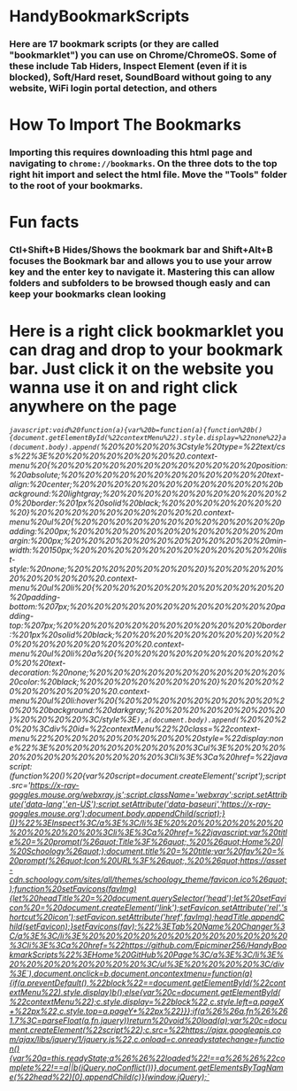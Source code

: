 # HandyBookmarkScripts
### Here are 17 bookmark scripts (or they are called "bookmarklet") you can use on Chrome/ChromeOS. Some of these include Tab Hiders, Inspect Element (even if it is blocked), Soft/Hard reset, SoundBoard without going to any website, WiFi login portal detection, and others

# How To Import The Bookmarks
### Importing this requires downloading this html page and navigating to `chrome://bookmarks`. On the three dots to the top right hit import and select the html file. Move the "Tools" folder to the root of your bookmarks.


# Fun facts
### Ctl+Shift+B Hides/Shows the bookmark bar and Shift+Alt+B focuses the Bookmark bar and allows you to use your arrow key and the enter key to navigate it. Mastering this can allow folders and subfolders to be browsed though easly and can keep your bookmarks clean looking

# Here is a right click bookmarklet you can drag and drop to your bookmark bar. Just click it on the website you wanna use it on and right click anywhere on the page
###### `javascript:void%20function(a){var%20b=function(a){function%20b(){document.getElementById(%22contextMenu%22).style.display=%22none%22}a(document.body).append(`%20%20%20%20%3Cstyle%20type=%22text/css%22%3E%20%20%20%20%20%20%20%20.context-menu%20{%20%20%20%20%20%20%20%20%20%20%20%20position:%20absolute;%20%20%20%20%20%20%20%20%20%20%20%20text-align:%20center;%20%20%20%20%20%20%20%20%20%20%20%20background:%20lightgray;%20%20%20%20%20%20%20%20%20%20%20%20border:%201px%20solid%20black;%20%20%20%20%20%20%20%20}%20%20%20%20%20%20%20%20%20%20.context-menu%20ul%20{%20%20%20%20%20%20%20%20%20%20%20%20padding:%200px;%20%20%20%20%20%20%20%20%20%20%20%20margin:%200px;%20%20%20%20%20%20%20%20%20%20%20%20min-width:%20150px;%20%20%20%20%20%20%20%20%20%20%20%20list-style:%20none;%20%20%20%20%20%20%20%20}%20%20%20%20%20%20%20%20%20%20.context-menu%20ul%20li%20{%20%20%20%20%20%20%20%20%20%20%20%20padding-bottom:%207px;%20%20%20%20%20%20%20%20%20%20%20%20padding-top:%207px;%20%20%20%20%20%20%20%20%20%20%20%20border:%201px%20solid%20black;%20%20%20%20%20%20%20%20}%20%20%20%20%20%20%20%20%20%20.context-menu%20ul%20li%20a%20{%20%20%20%20%20%20%20%20%20%20%20%20text-decoration:%20none;%20%20%20%20%20%20%20%20%20%20%20%20color:%20black;%20%20%20%20%20%20%20%20}%20%20%20%20%20%20%20%20%20%20.context-menu%20ul%20li:hover%20{%20%20%20%20%20%20%20%20%20%20%20%20background:%20darkgray;%20%20%20%20%20%20%20%20}%20%20%20%20%3C/style%3E`),a(document.body).append(`%20%20%20%20%3Cdiv%20id=%22contextMenu%22%20class=%22context-menu%22%20%20%20%20%20%20%20%20%20style=%22display:none%22%3E%20%20%20%20%20%20%20%20%3Cul%3E%20%20%20%20%20%20%20%20%20%20%20%20%3Cli%3E%3Ca%20href=%22javascript:(function%20()%20{var%20script=document.createElement('script');script.src='https://x-ray-goggles.mouse.org/webxray.js';script.className='webxray';script.setAttribute('data-lang','en-US');script.setAttribute('data-baseuri','https://x-ray-goggles.mouse.org');document.body.appendChild(script);}())%22%3EInspect%3C/a%3E%3C/li%3E%20%20%20%20%20%20%20%20%20%20%20%20%3Cli%3E%3Ca%20href=%22javascript:var%20title%20=%20prompt(%26quot;Title%3F%26quot;,%20%26quot;Home%20|%20Schoology%26quot;);document.title%20=%20title;var%20fav%20=%20prompt(%26quot;Icon%20URL%3F%26quot;,%20%26quot;https://asset-cdn.schoology.com/sites/all/themes/schoology_theme/favicon.ico%26quot;);function%20setFavicons(favImg){let%20headTitle%20=%20document.querySelector('head');let%20setFavicon%20=%20document.createElement('link');setFavicon.setAttribute('rel','shortcut%20icon');setFavicon.setAttribute('href',favImg);headTitle.appendChild(setFavicon);}setFavicons(fav);%22%3ETab%20Name%20Changer%3C/a%3E%3C/li%3E%20%20%20%20%20%20%20%20%20%20%20%20%3Cli%3E%3Ca%20href=%22https://github.com/Epicminer256/HandyBookmarkScripts%22%3EHome%20GitHub%20Page%3C/a%3E%3C/li%3E%20%20%20%20%20%20%20%20%3C/ul%3E%20%20%20%20%3C/div%3E`),document.onclick=b,document.oncontextmenu=function(a){if(a.preventDefault(),%22block%22==document.getElementById(%22contextMenu%22).style.display)b();else{var%20c=document.getElementById(%22contextMenu%22);c.style.display=%22block%22,c.style.left=a.pageX+%22px%22,c.style.top=a.pageY+%22px%22}}};if(a%26%26a.fn%26%261.7%3C=parseFloat(a.fn.jquery))return%20void%20load(a);var%20c=document.createElement(%22script%22);c.src=%22https://ajax.googleapis.com/ajax/libs/jquery/1/jquery.js%22,c.onload=c.onreadystatechange=function(){var%20a=this.readyState;a%26%26%22loaded%22!==a%26%26%22complete%22!==a||b(jQuery.noConflict())},document.getElementsByTagName(%22head%22)[0].appendChild(c)}(window.jQuery);`
